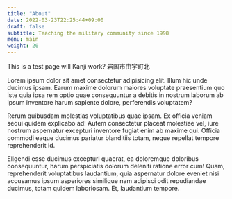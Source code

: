 ```yaml
---
title: "About"
date: 2022-03-23T22:25:44+09:00
draft: false
subtitle: Teaching the military community since 1998
menu: main
weight: 20
---
```



This is a test page will Kanji work? 
岩国市由宇町北

Lorem ipsum dolor sit amet consectetur adipisicing elit. Illum hic unde ducimus ipsam. Earum maxime dolorum maiores voluptate praesentium quo iste quia ipsa rem optio quae consequuntur a debitis in nostrum laborum ab ipsum inventore harum sapiente dolore, perferendis voluptatem?

Rerum quibusdam molestias voluptatibus quae ipsam. Ex officia veniam sequi quidem explicabo ad! Autem consectetur placeat molestiae vel, iure nostrum aspernatur excepturi inventore fugiat enim ab maxime qui. Officia commodi eaque ducimus pariatur blanditiis totam, neque repellat tempore reprehenderit id.

Eligendi esse ducimus excepturi quaerat, ea doloremque doloribus consequuntur, harum perspiciatis dolorum deleniti ratione error cum! Quam, reprehenderit voluptatibus laudantium, quia aspernatur dolore eveniet nisi accusamus ipsum asperiores similique nam adipisci odit repudiandae ducimus, totam quidem laboriosam. Et, laudantium tempore.

